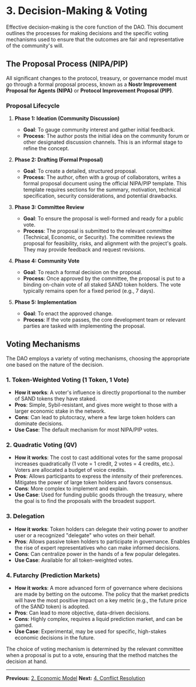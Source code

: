 # 3. Decision-Making & Voting

Effective decision-making is the core function of the DAO. This document outlines the processes for making decisions and the specific voting mechanisms used to ensure that the outcomes are fair and representative of the community's will.

## The Proposal Process (NIPA/PIP)

All significant changes to the protocol, treasury, or governance model must go through a formal proposal process, known as a **Nostr Improvement Proposal for Agents (NIPA)** or **Protocol Improvement Proposal (PIP)**.

### Proposal Lifecycle

1.  **Phase 1: Ideation (Community Discussion)**
    *   **Goal**: To gauge community interest and gather initial feedback.
    *   **Process**: The author posts the initial idea on the community forum or other designated discussion channels. This is an informal stage to refine the concept.

2.  **Phase 2: Drafting (Formal Proposal)**
    *   **Goal**: To create a detailed, structured proposal.
    *   **Process**: The author, often with a group of collaborators, writes a formal proposal document using the official NIPA/PIP template. This template requires sections for the summary, motivation, technical specification, security considerations, and potential drawbacks.

3.  **Phase 3: Committee Review**
    *   **Goal**: To ensure the proposal is well-formed and ready for a public vote.
    *   **Process**: The proposal is submitted to the relevant committee (Technical, Economic, or Security). The committee reviews the proposal for feasibility, risks, and alignment with the project's goals. They may provide feedback and request revisions.

4.  **Phase 4: Community Vote**
    *   **Goal**: To reach a formal decision on the proposal.
    *   **Process**: Once approved by the committee, the proposal is put to a binding on-chain vote of all staked SAND token holders. The vote typically remains open for a fixed period (e.g., 7 days).

5.  **Phase 5: Implementation**
    *   **Goal**: To enact the approved change.
    *   **Process**: If the vote passes, the core development team or relevant parties are tasked with implementing the proposal.

## Voting Mechanisms

The DAO employs a variety of voting mechanisms, choosing the appropriate one based on the nature of the decision.

### 1. Token-Weighted Voting (1 Token, 1 Vote)
*   **How it works**: A voter's influence is directly proportional to the number of SAND tokens they have staked.
*   **Pros**: Simple, Sybil-resistant, and gives more weight to those with a larger economic stake in the network.
*   **Cons**: Can lead to plutocracy, where a few large token holders can dominate decisions.
*   **Use Case**: The default mechanism for most NIPA/PIP votes.

### 2. Quadratic Voting (QV)
*   **How it works**: The cost to cast additional votes for the same proposal increases quadratically (1 vote = 1 credit, 2 votes = 4 credits, etc.). Voters are allocated a budget of voice credits.
*   **Pros**: Allows participants to express the *intensity* of their preferences. Mitigates the power of large token holders and favors consensus.
*   **Cons**: More complex to implement and explain.
*   **Use Case**: Used for funding public goods through the treasury, where the goal is to find the proposals with the broadest support.

### 3. Delegation
*   **How it works**: Token holders can delegate their voting power to another user or a recognized "delegate" who votes on their behalf.
*   **Pros**: Allows passive token holders to participate in governance. Enables the rise of expert representatives who can make informed decisions.
*   **Cons**: Can centralize power in the hands of a few popular delegates.
*   **Use Case**: Available for all token-weighted votes.

### 4. Futarchy (Prediction Markets)
*   **How it works**: A more advanced form of governance where decisions are made by betting on the outcome. The policy that the market predicts will have the most positive impact on a key metric (e.g., the future price of the SAND token) is adopted.
*   **Pros**: Can lead to more objective, data-driven decisions.
*   **Cons**: Highly complex, requires a liquid prediction market, and can be gamed.
*   **Use Case**: Experimental, may be used for specific, high-stakes economic decisions in the future.

The choice of voting mechanism is determined by the relevant committee when a proposal is put to a vote, ensuring that the method matches the decision at hand.

---
**Previous:** [2. Economic Model](./02-economic-model.md)
**Next:** [4. Conflict Resolution](./04-conflict-resolution.md)